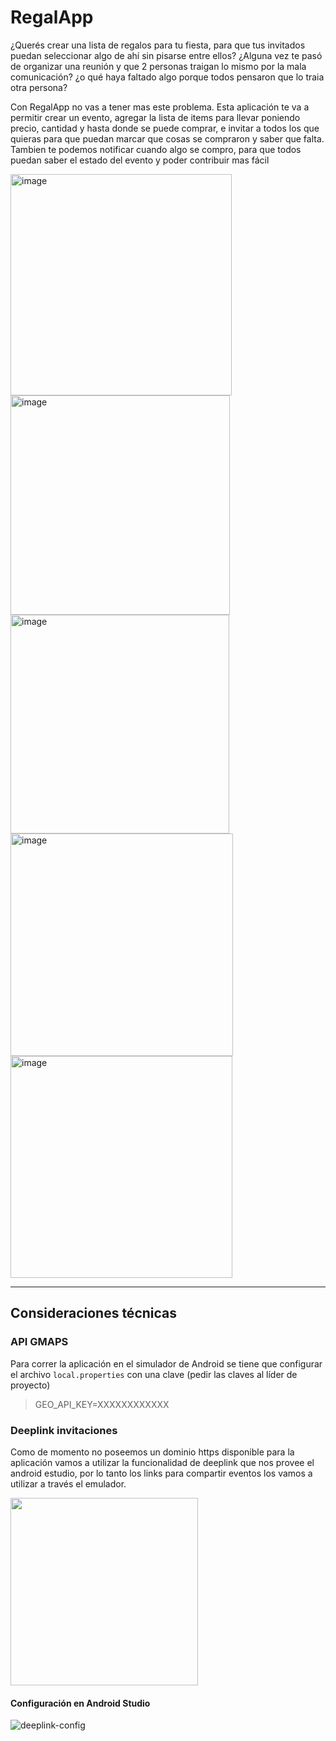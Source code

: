 # RegalApp
¿Querés crear una lista de regalos para tu fiesta, para que tus invitados puedan seleccionar algo de ahí sin pisarse entre ellos?
¿Alguna vez te pasó de organizar una reunión y que 2 personas traigan lo mismo por la mala comunicación?
¿o qué haya faltado algo porque todos pensaron que lo traia otra persona?


Con RegalApp no vas a tener mas este problema.  Esta aplicación te va a permitir crear un evento, agregar la lista de items para llevar poniendo precio, cantidad y hasta donde se puede comprar, e invitar a todos los que quieras para que puedan marcar que cosas se compraron y saber que falta.
Tambien te podemos notificar cuando algo se compro, para que todos puedan saber el estado del evento y poder contribuir mas fácil

<img width="354" alt="image" src="https://user-images.githubusercontent.com/15114011/204348021-911072fe-39a9-4f7d-bea6-0b6d84643c94.png">

<img width="351" alt="image" src="https://user-images.githubusercontent.com/15114011/204348603-035e173d-b81b-4f31-bfb6-d2fb8e16f3d1.png">

<img width="350" alt="image" src="https://user-images.githubusercontent.com/15114011/204348473-c61e4eaf-d06a-4936-9958-424bfb37bd8f.png">



<img width="356" alt="image" src="https://user-images.githubusercontent.com/15114011/204348934-1b0fed0a-7937-4e48-989b-d0c4a1c98c4a.png">

<img width="355" alt="image" src="https://user-images.githubusercontent.com/15114011/204348974-1c1db04d-cdca-40be-8b26-d1bb8ce0ab07.png">

---
## Consideraciones técnicas

### API GMAPS
Para correr la aplicación en el simulador de Android se tiene que configurar el archivo `local.properties` con una clave (pedir las claves al líder de proyecto)

> GEO_API_KEY=XXXXXXXXXXXX

### Deeplink invitaciones
Como de momento no poseemos un dominio https disponible para la aplicación vamos a utilizar la funcionalidad de deeplink que nos provee el android estudio, por lo tanto los links para compartir eventos los vamos a utilizar a través el emulador.

<img width="300" src="https://user-images.githubusercontent.com/11763032/204404826-d56bd2eb-2e5d-431d-8db5-8b069466f1ea.gif">


#### Configuración en Android Studio
<img alt="deeplink-config" src="https://user-images.githubusercontent.com/11763032/204404356-51f2cece-1874-4be3-bf65-a47145ad1393.png">
